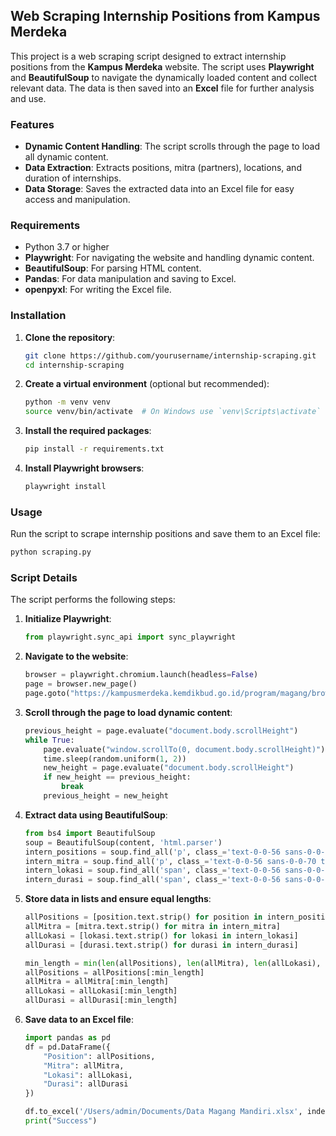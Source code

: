 ## Web Scraping Internship Positions from Kampus Merdeka

This project is a web scraping script designed to extract internship positions from the **Kampus Merdeka** website. The script uses **Playwright** and **BeautifulSoup** to navigate the dynamically loaded content and collect relevant data. The data is then saved into an **Excel** file for further analysis and use.

### Features

- **Dynamic Content Handling**: The script scrolls through the page to load all dynamic content.
- **Data Extraction**: Extracts positions, mitra (partners), locations, and duration of internships.
- **Data Storage**: Saves the extracted data into an Excel file for easy access and manipulation.

### Requirements

- Python 3.7 or higher
- **Playwright**: For navigating the website and handling dynamic content.
- **BeautifulSoup**: For parsing HTML content.
- **Pandas**: For data manipulation and saving to Excel.
- **openpyxl**: For writing the Excel file.

### Installation

1. **Clone the repository**:
    ```bash
    git clone https://github.com/yourusername/internship-scraping.git
    cd internship-scraping
    ```

2. **Create a virtual environment** (optional but recommended):
    ```bash
    python -m venv venv
    source venv/bin/activate  # On Windows use `venv\Scripts\activate`
    ```

3. **Install the required packages**:
    ```bash
    pip install -r requirements.txt
    ```

4. **Install Playwright browsers**:
    ```bash
    playwright install
    ```

### Usage

Run the script to scrape internship positions and save them to an Excel file:
```bash
python scraping.py
```

### Script Details

The script performs the following steps:

1. **Initialize Playwright**:
    ```python
    from playwright.sync_api import sync_playwright
    ```

2. **Navigate to the website**:
    ```python
    browser = playwright.chromium.launch(headless=False)
    page = browser.new_page()
    page.goto("https://kampusmerdeka.kemdikbud.go.id/program/magang/browse/")
    ```

3. **Scroll through the page to load dynamic content**:
    ```python
    previous_height = page.evaluate("document.body.scrollHeight")
    while True:
        page.evaluate("window.scrollTo(0, document.body.scrollHeight)")
        time.sleep(random.uniform(1, 2))
        new_height = page.evaluate("document.body.scrollHeight")
        if new_height == previous_height:
            break
        previous_height = new_height
    ```

4. **Extract data using BeautifulSoup**:
    ```python
    from bs4 import BeautifulSoup
    soup = BeautifulSoup(content, 'html.parser')
    intern_positions = soup.find_all('p', class_='text-0-0-56 sans-0-0-70 heading-5-0-0-77 pad-0-0-812 ellipsis-0-0-817')
    intern_mitra = soup.find_all('p', class_='text-0-0-56 sans-0-0-70 tiny-0-0-72 ellipsis-0-0-59 pad-0-0-812')
    intern_lokasi = soup.find_all('span', class_='text-0-0-56 sans-0-0-70')
    intern_durasi = soup.find_all('span', class_='text-0-0-56 sans-0-0-70 tiny-0-0-72')
    ```

5. **Store data in lists and ensure equal lengths**:
    ```python
    allPositions = [position.text.strip() for position in intern_positions]
    allMitra = [mitra.text.strip() for mitra in intern_mitra]
    allLokasi = [lokasi.text.strip() for lokasi in intern_lokasi]
    allDurasi = [durasi.text.strip() for durasi in intern_durasi]

    min_length = min(len(allPositions), len(allMitra), len(allLokasi), len(allDurasi))
    allPositions = allPositions[:min_length]
    allMitra = allMitra[:min_length]
    allLokasi = allLokasi[:min_length]
    allDurasi = allDurasi[:min_length]
    ```

6. **Save data to an Excel file**:
    ```python
    import pandas as pd
    df = pd.DataFrame({
        "Position": allPositions,
        "Mitra": allMitra,
        "Lokasi": allLokasi,
        "Durasi": allDurasi
    })
    
    df.to_excel('/Users/admin/Documents/Data Magang Mandiri.xlsx', index=False)
    print("Success")
    ```

